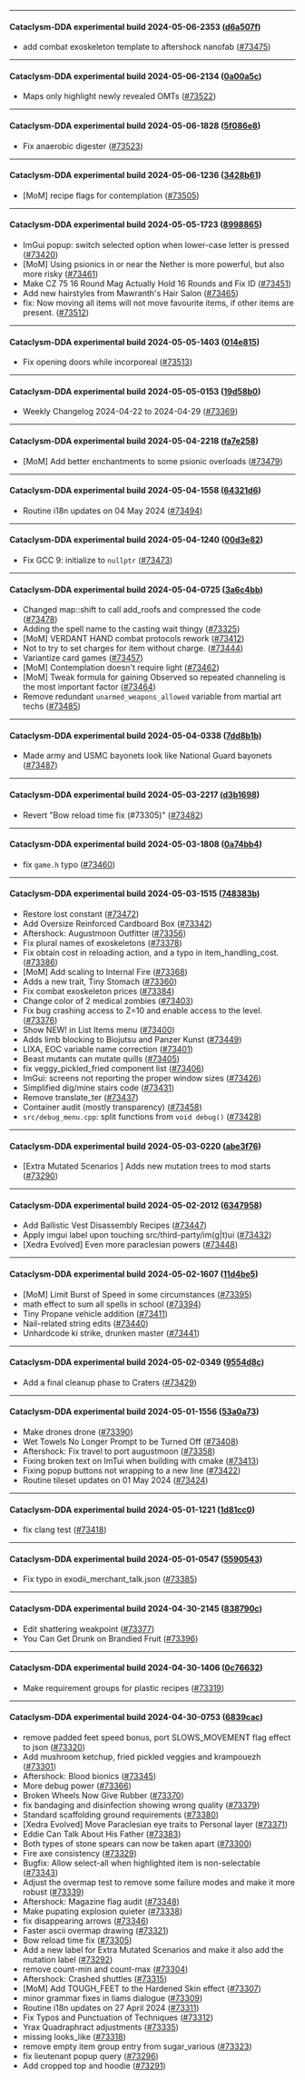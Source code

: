
---

#### Cataclysm-DDA experimental build 2024-05-06-2353 ([d6a507f](https://github.com/CleverRaven/Cataclysm-DDA/releases/tag/cdda-experimental-2024-05-06-2353))

* add combat exoskeleton template to aftershock nanofab ([#73475](https://github.com/CleverRaven/Cataclysm-DDA/pull/73475))

---

#### Cataclysm-DDA experimental build 2024-05-06-2134 ([0a00a5c](https://github.com/CleverRaven/Cataclysm-DDA/releases/tag/cdda-experimental-2024-05-06-2134))

* Maps only highlight newly revealed OMTs ([#73522](https://github.com/CleverRaven/Cataclysm-DDA/pull/73522))

---

#### Cataclysm-DDA experimental build 2024-05-06-1828 ([5f086e8](https://github.com/CleverRaven/Cataclysm-DDA/releases/tag/cdda-experimental-2024-05-06-1828))

* Fix anaerobic digester ([#73523](https://github.com/CleverRaven/Cataclysm-DDA/pull/73523))

---

#### Cataclysm-DDA experimental build 2024-05-06-1236 ([3428b61](https://github.com/CleverRaven/Cataclysm-DDA/releases/tag/cdda-experimental-2024-05-06-1236))

* [MoM] recipe flags for contemplation ([#73505](https://github.com/CleverRaven/Cataclysm-DDA/pull/73505))

---

#### Cataclysm-DDA experimental build 2024-05-05-1723 ([8998865](https://github.com/CleverRaven/Cataclysm-DDA/releases/tag/cdda-experimental-2024-05-05-1723))

* ImGui popup: switch selected option when lower-case letter is pressed ([#73420](https://github.com/CleverRaven/Cataclysm-DDA/pull/73420))
* [MoM] Using psionics in or near the Nether is more powerful, but also more risky ([#73461](https://github.com/CleverRaven/Cataclysm-DDA/pull/73461))
* Make CZ 75 16 Round Mag Actually Hold 16 Rounds and Fix ID ([#73451](https://github.com/CleverRaven/Cataclysm-DDA/pull/73451))
* Add new hairstyles from Mawranth's Hair Salon ([#73465](https://github.com/CleverRaven/Cataclysm-DDA/pull/73465))
* fix: Now moving all items will not move favourite items, if other items are present. ([#73512](https://github.com/CleverRaven/Cataclysm-DDA/pull/73512))

---

#### Cataclysm-DDA experimental build 2024-05-05-1403 ([014e815](https://github.com/CleverRaven/Cataclysm-DDA/releases/tag/cdda-experimental-2024-05-05-1403))

* Fix opening doors while incorporeal ([#73513](https://github.com/CleverRaven/Cataclysm-DDA/pull/73513))

---

#### Cataclysm-DDA experimental build 2024-05-05-0153 ([19d58b0](https://github.com/CleverRaven/Cataclysm-DDA/releases/tag/cdda-experimental-2024-05-05-0153))

* Weekly Changelog 2024-04-22 to 2024-04-29 ([#73369](https://github.com/CleverRaven/Cataclysm-DDA/pull/73369))

---

#### Cataclysm-DDA experimental build 2024-05-04-2218 ([fa7e258](https://github.com/CleverRaven/Cataclysm-DDA/releases/tag/cdda-experimental-2024-05-04-2218))

* [MoM] Add better enchantments to some psionic overloads ([#73479](https://github.com/CleverRaven/Cataclysm-DDA/pull/73479))

---

#### Cataclysm-DDA experimental build 2024-05-04-1558 ([64321d6](https://github.com/CleverRaven/Cataclysm-DDA/releases/tag/cdda-experimental-2024-05-04-1558))

* Routine i18n updates on 04 May 2024 ([#73494](https://github.com/CleverRaven/Cataclysm-DDA/pull/73494))

---

#### Cataclysm-DDA experimental build 2024-05-04-1240 ([00d3e82](https://github.com/CleverRaven/Cataclysm-DDA/releases/tag/cdda-experimental-2024-05-04-1240))

* Fix GCC 9: initialize to `nullptr` ([#73473](https://github.com/CleverRaven/Cataclysm-DDA/pull/73473))

---

#### Cataclysm-DDA experimental build 2024-05-04-0725 ([3a6c4bb](https://github.com/CleverRaven/Cataclysm-DDA/releases/tag/cdda-experimental-2024-05-04-0725))

* Changed map::shift to call add_roofs and compressed the code ([#73478](https://github.com/CleverRaven/Cataclysm-DDA/pull/73478))
* Adding the spell name to the casting wait thingy ([#73325](https://github.com/CleverRaven/Cataclysm-DDA/pull/73325))
* [MoM] VERDANT HAND combat protocols rework ([#73412](https://github.com/CleverRaven/Cataclysm-DDA/pull/73412))
* Not to try to set charges for item without charge. ([#73444](https://github.com/CleverRaven/Cataclysm-DDA/pull/73444))
* Variantize card games ([#73457](https://github.com/CleverRaven/Cataclysm-DDA/pull/73457))
* [MoM] Contemplation doesn't require light ([#73462](https://github.com/CleverRaven/Cataclysm-DDA/pull/73462))
* [MoM] Tweak formula for gaining Observed so repeated channeling is the most important factor ([#73464](https://github.com/CleverRaven/Cataclysm-DDA/pull/73464))
* Remove redundant `unarmed_weapons_allowed` variable from martial art techs ([#73485](https://github.com/CleverRaven/Cataclysm-DDA/pull/73485))

---

#### Cataclysm-DDA experimental build 2024-05-04-0338 ([7dd8b1b](https://github.com/CleverRaven/Cataclysm-DDA/releases/tag/cdda-experimental-2024-05-04-0338))

* Made army and USMC bayonets look like National Guard bayonets ([#73487](https://github.com/CleverRaven/Cataclysm-DDA/pull/73487))

---

#### Cataclysm-DDA experimental build 2024-05-03-2217 ([d3b1698](https://github.com/CleverRaven/Cataclysm-DDA/releases/tag/cdda-experimental-2024-05-03-2217))

* Revert "Bow reload time fix (#73305)" ([#73482](https://github.com/CleverRaven/Cataclysm-DDA/pull/73482))

---

#### Cataclysm-DDA experimental build 2024-05-03-1808 ([0a74bb4](https://github.com/CleverRaven/Cataclysm-DDA/releases/tag/cdda-experimental-2024-05-03-1808))

* fix `game.h` typo ([#73460](https://github.com/CleverRaven/Cataclysm-DDA/pull/73460))

---

#### Cataclysm-DDA experimental build 2024-05-03-1515 ([748383b](https://github.com/CleverRaven/Cataclysm-DDA/releases/tag/cdda-experimental-2024-05-03-1515))

* Restore lost constant ([#73472](https://github.com/CleverRaven/Cataclysm-DDA/pull/73472))
* Add Oversize Reinforced Cardboard Box ([#73342](https://github.com/CleverRaven/Cataclysm-DDA/pull/73342))
* Aftershock: Augustmoon Outfitter ([#73356](https://github.com/CleverRaven/Cataclysm-DDA/pull/73356))
* Fix plural names of exoskeletons ([#73378](https://github.com/CleverRaven/Cataclysm-DDA/pull/73378))
* Fix obtain cost in reloading action, and a typo in item_handling_cost. ([#73386](https://github.com/CleverRaven/Cataclysm-DDA/pull/73386))
* [MoM] Add scaling to Internal Fire ([#73368](https://github.com/CleverRaven/Cataclysm-DDA/pull/73368))
* Adds a new trait, Tiny Stomach ([#73360](https://github.com/CleverRaven/Cataclysm-DDA/pull/73360))
* Fix combat exoskeleton prices ([#73384](https://github.com/CleverRaven/Cataclysm-DDA/pull/73384))
* Change color of 2 medical zombies ([#73403](https://github.com/CleverRaven/Cataclysm-DDA/pull/73403))
* Fix bug crashing access to Z=10 and enable access to the level. ([#73376](https://github.com/CleverRaven/Cataclysm-DDA/pull/73376))
* Show NEW! in List Items menu ([#73400](https://github.com/CleverRaven/Cataclysm-DDA/pull/73400))
* Adds limb blocking to Biojutsu and Panzer Kunst ([#73449](https://github.com/CleverRaven/Cataclysm-DDA/pull/73449))
* LIXA, EOC variable name correction ([#73401](https://github.com/CleverRaven/Cataclysm-DDA/pull/73401))
* Beast mutants can mutate quills ([#73405](https://github.com/CleverRaven/Cataclysm-DDA/pull/73405))
* fix veggy_pickled_fried component list ([#73406](https://github.com/CleverRaven/Cataclysm-DDA/pull/73406))
* ImGui: screens not reporting the proper window sizes ([#73426](https://github.com/CleverRaven/Cataclysm-DDA/pull/73426))
* Simplified dig/mine stairs code ([#73431](https://github.com/CleverRaven/Cataclysm-DDA/pull/73431))
* Remove translate_ter ([#73437](https://github.com/CleverRaven/Cataclysm-DDA/pull/73437))
* Container audit (mostly transparency) ([#73458](https://github.com/CleverRaven/Cataclysm-DDA/pull/73458))
* `src/debug_menu.cpp`: split functions from `void debug()` ([#73428](https://github.com/CleverRaven/Cataclysm-DDA/pull/73428))

---

#### Cataclysm-DDA experimental build 2024-05-03-0220 ([abe3f76](https://github.com/CleverRaven/Cataclysm-DDA/releases/tag/cdda-experimental-2024-05-03-0220))

* [Extra Mutated Scenarios ] Adds new mutation trees to mod starts  ([#73290](https://github.com/CleverRaven/Cataclysm-DDA/pull/73290))

---

#### Cataclysm-DDA experimental build 2024-05-02-2012 ([6347958](https://github.com/CleverRaven/Cataclysm-DDA/releases/tag/cdda-experimental-2024-05-02-2012))

* Add Ballistic Vest Disassembly Recipes ([#73447](https://github.com/CleverRaven/Cataclysm-DDA/pull/73447))
* Apply imgui label upon touching src/third-party/im(g|t)ui ([#73432](https://github.com/CleverRaven/Cataclysm-DDA/pull/73432))
* [Xedra Evolved] Even more paraclesian powers ([#73448](https://github.com/CleverRaven/Cataclysm-DDA/pull/73448))

---

#### Cataclysm-DDA experimental build 2024-05-02-1607 ([11d4be5](https://github.com/CleverRaven/Cataclysm-DDA/releases/tag/cdda-experimental-2024-05-02-1607))

* [MoM] Limit Burst of Speed in some circumstances ([#73395](https://github.com/CleverRaven/Cataclysm-DDA/pull/73395))
* math effect to sum all spells in school ([#73394](https://github.com/CleverRaven/Cataclysm-DDA/pull/73394))
* Tiny Propane vehicle addition ([#73411](https://github.com/CleverRaven/Cataclysm-DDA/pull/73411))
* Nail-related string edits ([#73440](https://github.com/CleverRaven/Cataclysm-DDA/pull/73440))
* Unhardcode ki strike, drunken master ([#73441](https://github.com/CleverRaven/Cataclysm-DDA/pull/73441))

---

#### Cataclysm-DDA experimental build 2024-05-02-0349 ([9554d8c](https://github.com/CleverRaven/Cataclysm-DDA/releases/tag/cdda-experimental-2024-05-02-0349))

* Add a final cleanup phase to Craters ([#73429](https://github.com/CleverRaven/Cataclysm-DDA/pull/73429))

---

#### Cataclysm-DDA experimental build 2024-05-01-1556 ([53a0a73](https://github.com/CleverRaven/Cataclysm-DDA/releases/tag/cdda-experimental-2024-05-01-1556))

* Make drones drone ([#73390](https://github.com/CleverRaven/Cataclysm-DDA/pull/73390))
* Wet Towels No Longer Prompt to be Turned Off ([#73408](https://github.com/CleverRaven/Cataclysm-DDA/pull/73408))
* Aftershock: Fix travel to port augustmoon ([#73358](https://github.com/CleverRaven/Cataclysm-DDA/pull/73358))
* Fixing broken text on ImTui when building with cmake ([#73413](https://github.com/CleverRaven/Cataclysm-DDA/pull/73413))
* Fixing popup buttons not wrapping to a new line ([#73422](https://github.com/CleverRaven/Cataclysm-DDA/pull/73422))
* Routine tileset updates on 01 May 2024 ([#73424](https://github.com/CleverRaven/Cataclysm-DDA/pull/73424))

---

#### Cataclysm-DDA experimental build 2024-05-01-1221 ([1d81cc0](https://github.com/CleverRaven/Cataclysm-DDA/releases/tag/cdda-experimental-2024-05-01-1221))

* fix clang test ([#73418](https://github.com/CleverRaven/Cataclysm-DDA/pull/73418))

---

#### Cataclysm-DDA experimental build 2024-05-01-0547 ([5590543](https://github.com/CleverRaven/Cataclysm-DDA/releases/tag/cdda-experimental-2024-05-01-0547))

* Fix typo in exodii_merchant_talk.json ([#73385](https://github.com/CleverRaven/Cataclysm-DDA/pull/73385))

---

#### Cataclysm-DDA experimental build 2024-04-30-2145 ([838790c](https://github.com/CleverRaven/Cataclysm-DDA/releases/tag/cdda-experimental-2024-04-30-2145))

* Edit shattering weakpoint ([#73377](https://github.com/CleverRaven/Cataclysm-DDA/pull/73377))
* You Can Get Drunk on Brandied Fruit ([#73396](https://github.com/CleverRaven/Cataclysm-DDA/pull/73396))

---

#### Cataclysm-DDA experimental build 2024-04-30-1406 ([0c76632](https://github.com/CleverRaven/Cataclysm-DDA/releases/tag/cdda-experimental-2024-04-30-1406))

* Make requirement groups for plastic recipes ([#73319](https://github.com/CleverRaven/Cataclysm-DDA/pull/73319))

---

#### Cataclysm-DDA experimental build 2024-04-30-0753 ([6839cac](https://github.com/CleverRaven/Cataclysm-DDA/releases/tag/cdda-experimental-2024-04-30-0753))

* remove padded feet speed bonus, port SLOWS_MOVEMENT flag effect to json ([#73320](https://github.com/CleverRaven/Cataclysm-DDA/pull/73320))
* Add mushroom ketchup, fried pickled veggies and krampouezh ([#73301](https://github.com/CleverRaven/Cataclysm-DDA/pull/73301))
* Aftershock: Blood bionics ([#73345](https://github.com/CleverRaven/Cataclysm-DDA/pull/73345))
* More debug power ([#73366](https://github.com/CleverRaven/Cataclysm-DDA/pull/73366))
* Broken Wheels Now Give Rubber ([#73370](https://github.com/CleverRaven/Cataclysm-DDA/pull/73370))
* fix bandaging and disinfection showing wrong quality ([#73379](https://github.com/CleverRaven/Cataclysm-DDA/pull/73379))
* Standard scaffolding ground requirements ([#73380](https://github.com/CleverRaven/Cataclysm-DDA/pull/73380))
* [Xedra Evolved] Move Paraclesian eye traits to Personal layer ([#73371](https://github.com/CleverRaven/Cataclysm-DDA/pull/73371))
* Eddie Can Talk About His Father ([#73383](https://github.com/CleverRaven/Cataclysm-DDA/pull/73383))
* Both types of stone spears can now be taken apart ([#73300](https://github.com/CleverRaven/Cataclysm-DDA/pull/73300))
* Fire axe consistency ([#73329](https://github.com/CleverRaven/Cataclysm-DDA/pull/73329))
* Bugfix: Allow select-all when highlighted item is non-selectable ([#73343](https://github.com/CleverRaven/Cataclysm-DDA/pull/73343))
* Adjust the overmap test to remove some failure modes and make it more robust ([#73339](https://github.com/CleverRaven/Cataclysm-DDA/pull/73339))
* Aftershock: Magazine flag audit ([#73348](https://github.com/CleverRaven/Cataclysm-DDA/pull/73348))
* Make pupating explosion quieter ([#73338](https://github.com/CleverRaven/Cataclysm-DDA/pull/73338))
* fix disappearing arrows ([#73346](https://github.com/CleverRaven/Cataclysm-DDA/pull/73346))
* Faster ascii overmap drawing ([#73321](https://github.com/CleverRaven/Cataclysm-DDA/pull/73321))
* Bow reload time fix ([#73305](https://github.com/CleverRaven/Cataclysm-DDA/pull/73305))
* Add a new label for Extra Mutated Scenarios and make it also add the mutation label ([#73292](https://github.com/CleverRaven/Cataclysm-DDA/pull/73292))
* remove count-min and count-max ([#73304](https://github.com/CleverRaven/Cataclysm-DDA/pull/73304))
* Aftershock: Crashed shuttles ([#73315](https://github.com/CleverRaven/Cataclysm-DDA/pull/73315))
* [MoM] Add TOUGH_FEET to the Hardened Skin effect ([#73307](https://github.com/CleverRaven/Cataclysm-DDA/pull/73307))
* minor grammar fixes in liams dialogue ([#73309](https://github.com/CleverRaven/Cataclysm-DDA/pull/73309))
* Routine i18n updates on 27 April 2024 ([#73311](https://github.com/CleverRaven/Cataclysm-DDA/pull/73311))
* Fix Typos and Punctuation of Techniques ([#73312](https://github.com/CleverRaven/Cataclysm-DDA/pull/73312))
* Yrax Quadraphract adjustments ([#73335](https://github.com/CleverRaven/Cataclysm-DDA/pull/73335))
* missing looks_like ([#73318](https://github.com/CleverRaven/Cataclysm-DDA/pull/73318))
* remove empty item group entry from sugar_various ([#73323](https://github.com/CleverRaven/Cataclysm-DDA/pull/73323))
* fix lieutenant popup query ([#73296](https://github.com/CleverRaven/Cataclysm-DDA/pull/73296))
* Add cropped top and hoodie ([#73291](https://github.com/CleverRaven/Cataclysm-DDA/pull/73291))
